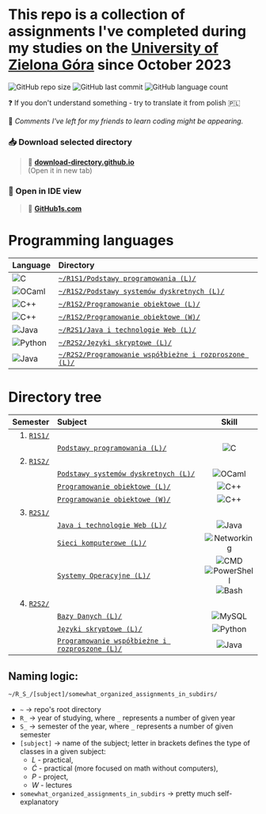 # This repo is a collection of assignments I've completed during my studies on the [University of Zielona Góra](https://uz.zgora.pl/en/) since October 2023

![GitHub repo size](https://img.shields.io/github/repo-size/Guliveer/UZ?style=flat-square&label=Repo%20size&color=red)
![GitHub last commit](https://img.shields.io/github/last-commit/Guliveer/UZ?style=flat-square&label=Last%20commit&color=008F39)
![GitHub language count](https://img.shields.io/github/languages/count/Guliveer/UZ?style=flat-square&label=Languages%20used&color=mediumslateblue)

❓ If you don't understand something - try to translate it from polish 🇵🇱

📝 _Comments I've left for my friends to learn coding might be appearing._

### 📥 Download selected directory

> 🔗 [**download-directory.github.io**](https://download-directory.github.io)  
> (Open it in new tab)

### 📄 Open in IDE view

> 🔗 [**GitHub1s.com**](https://github1s.com/Guliveer/UZ)

# Programming languages

| Language                                                                                                 | Directory                                                                                                              |
| :------------------------------------------------------------------------------------------------------- | :--------------------------------------------------------------------------------------------------------------------- |
| ![C](https://img.shields.io/badge/C-FF318C?style=for-the-badge&logo=clion&logoColor=white)               | [`~/R1S1/Podstawy programowania (L)/`](<./R1S1/Podstawy%20programowania%20(L)/>)                                       |
| ![OCaml](https://img.shields.io/badge/OCaml-FC801D?style=for-the-badge&logo=ocaml&logoColor=white)       | [`~/R1S2/Podstawy systemów dyskretnych (L)/`](<./R1S2/Podstawy%20systemów%20dyskretnych%20(L)/>)                       |
| ![C++](https://img.shields.io/badge/C%2B%2B-21D789?style=for-the-badge&logo=clion&logoColor=white)       | [`~/R1S2/Programowanie obiektowe (L)/`](<./R1S2/Programowanie%20obiektowe%20(L)/>)                                     |
| ![C++](https://img.shields.io/badge/C%2B%2B-21D789?style=for-the-badge&logo=clion&logoColor=white)       | [`~/R1S2/Programowanie obiektowe (W)/`](<./R1S2/Programowanie%20obiektowe%20(W)/>)                                     |
| ![Java](https://img.shields.io/badge/Java-087CFA?style=for-the-badge&logo=intellij-idea&logoColor=white) | [`~/R2S1/Java i technologie Web (L)/`](<./R2S1/Java%20i%20technologie%20Web%20(L)/>)                                   |
| ![Python](https://img.shields.io/badge/Python-FCF84A?style=for-the-badge&logo=pycharm&logoColor=black)   | [`~/R2S2/Języki skryptowe (L)/`](<./R2S2/Języki%20skryptowe%20(L)/>)                                                   |
| ![Java](https://img.shields.io/badge/Java-087CFA?style=for-the-badge&logo=intellij-idea&logoColor=white) | [`~/R2S2/Programowanie współbieżne i rozproszone (L)/`](<./R2S2/Programowanie%20współbieżne%20i%20rozproszone%20(L)/>) |

# Directory tree

|              Semester | Subject                                                                                                         |                                                                                                                                Skill                                                                                                                                 |
| --------------------: | :-------------------------------------------------------------------------------------------------------------- | :------------------------------------------------------------------------------------------------------------------------------------------------------------------------------------------------------------------------------------------------------------------: |
| 1. [`R1S1/`](./R1S1/) |                                                                                                                 |                                                                                                                                                                                                                                                                      |
|                       | [`Podstawy programowania (L)/`](<./R1S1/Podstawy%20programowania%20(L)/>)                                       |                                                                                                ![C](https://img.shields.io/badge/C-FF318C?logo=clion&logoColor=white)                                                                                                |
| 2. [`R1S2/`](./R1S2/) |                                                                                                                 |                                                                                                                                                                                                                                                                      |
|                       | [`Podstawy systemów dyskretnych (L)/`](<./R1S2/Podstawy%20systemów%20dyskretnych%20(L)/>)                       |                                                                                            ![OCaml](https://img.shields.io/badge/OCaml-FC801D?logo=ocaml&logoColor=white)                                                                                            |
|                       | [`Programowanie obiektowe (L)/`](<./R1S2/Programowanie%20obiektowe%20(L)/>)                                     |                                                                                            ![C++](https://img.shields.io/badge/C%2B%2B-21D789?logo=clion&logoColor=white)                                                                                            |
|                       | [`Programowanie obiektowe (W)/`](<./R1S2/Programowanie%20obiektowe%20(W)/>)                                     |                                                                                            ![C++](https://img.shields.io/badge/C%2B%2B-21D789?logo=clion&logoColor=white)                                                                                            |
| 3. [`R2S1/`](./R2S1/) |                                                                                                                 |                                                                                                                                                                                                                                                                      |
|                       | [`Java i technologie Web (L)/`](<./R2S1/Java%20i%20technologie%20Web%20(L)/>)                                   |                                                                                         ![Java](https://img.shields.io/badge/Java-087CFA?logo=intellij-idea&logoColor=white)                                                                                         |
|                       | [`Sieci komputerowe (L)/`](<./R2S1/Sieci%20komputerowe%20(L)/>)                                                 |                                                                                       ![Networking](https://img.shields.io/badge/Networking-1BA0D7?logo=Cisco&logoColor=white)                                                                                       |
|                       | [`Systemy Operacyjne (L)/`](<./R2S1/Systemy%20Operacyjne%20(L)/>)                                               | ![CMD](https://img.shields.io/badge/CMD-black?logo=powershell&logoColor=white)<br/>![PowerShell](https://img.shields.io/badge/PowerShell-5391FE?logo=powershell&logoColor=white)<br/>![Bash](https://img.shields.io/badge/Bash-4EAA25?logo=gnu-bash&logoColor=white) |
| 4. [`R2S2/`](./R2S2/) |                                                                                                                 |                                                                                                                                                                                                                                                                      |
|                       | [`Bazy Danych (L)/`](<./R2S2/Bazy%20Danych%20(L)/>)                                                             |                                                                                            ![MySQL](https://img.shields.io/badge/MySQL-4479A1?logo=mysql&logoColor=white)                                                                                            |
|                       | [`Języki skryptowe (L)/`](<./R2S2/Języki%20skryptowe%20(L)/>)                                                   |                                                                                          ![Python](https://img.shields.io/badge/Python-FCF84A?logo=pycharm&logoColor=black)                                                                                          |
|                       | [`Programowanie współbieżne i rozproszone (L)/`](<./R2S2/Programowanie%20współbieżne%20i%20rozproszone%20(L)/>) |                                                                                         ![Java](https://img.shields.io/badge/Java-087CFA?logo=intellij-idea&logoColor=white)                                                                                         |

## Naming logic:

```bash
~/R_S_/[subject]/somewhat_organized_assignments_in_subdirs/
```

- `~` -> repo's root directory
- `R_` -> year of studying, where `_` represents a number of given year
- `S_` -> semester of the year, where `_` represents a number of given semester
- `[subject]` -> name of the subject; letter in brackets defines the type of classes in a given subject:
  - _L_ - practical,
  - _Ć_ - practical (more focused on math without computers),
  - _P_ - project,
  - _W_ - lectures
- `somewhat_organized_assignments_in_subdirs` -> pretty much self-explanatory
